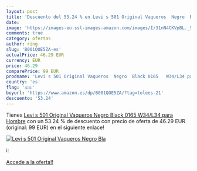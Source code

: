```yaml
---
layout: post
title: 'Descuento del 53.24 % en Levi s 501 Original Vaqueros  Negro  Bla'
date: 
image: 'https://images-eu.ssl-images-amazon.com/images/I/31nN4CKVpBL._SL200_.jpg'
comments: true
category: ofertas
author: ring
slug: 'B001QOE5ZA-es'
actualPrice: 46.29 EUR
currency: EUR
price: 46.29
comparePrice: 99 EUR
prodname: 'Levi s 501 Original Vaqueros  Negro  Black 0165   W34/L34 para Hombre'
country: 'es'
flag: '🇪🇸'
buyurl: 'https://www.amazon.es/dp/B001QOE5ZA/?tag=tolees-21'
descuento: '53.24'
---
```


Tienes [Levi s 501 Original Vaqueros  Negro  Black 0165   W34/L34 para Hombre](https://www.amazon.es/dp/B001QOE5ZA/?tag=tolees-21) con un 53.24 % de descuento con precio de oferta de 46.29 EUR (original: 99 EUR) en el siguiente enlace!

[![Levi s 501 Original Vaqueros  Negro  Bla](https://images-eu.ssl-images-amazon.com/images/I/31nN4CKVpBL._SL200_.jpg)](https://www.amazon.es/dp/B001QOE5ZA/?tag=tolees-21)

ℹ️:


[Accede a la oferta!!](https://www.amazon.es/dp/B001QOE5ZA/?tag=tolees-21)
